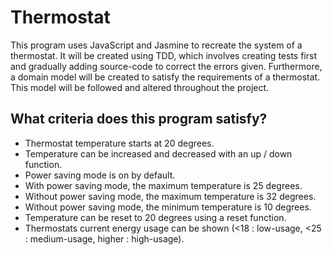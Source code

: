 # Thermostat #

  This program uses JavaScript and Jasmine to recreate the system of a thermostat. It will be created using TDD, which involves creating tests first and gradually adding source-code to correct the errors given. Furthermore, a domain model will be created to satisfy the requirements of a thermostat. This model will be followed and altered throughout the project.

## What criteria does this program satisfy?
- Thermostat temperature starts at 20 degrees.
- Temperature can be increased and decreased with an up / down function.
- Power saving mode is on by default.
- With power saving mode, the maximum temperature is 25 degrees.
- Without power saving mode, the maximum temperature is 32 degrees.
- Without power saving mode, the minimum temperature is 10 degrees.
- Temperature can be reset to 20 degrees using a reset function.
- Thermostats current energy usage can be shown (<18 : low-usage, <25 : medium-usage, higher : high-usage).
